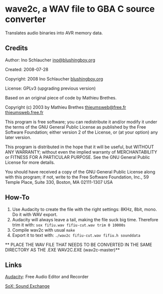 wave2c, a WAV file to GBA C source converter
============================================

Translates audio binaries into AVR memory data.

Credits
-------
 
Author:    Ino Schlaucher <ino@blushingboy.org>

Created:   2008-07-28

Copyright: 2008 Ino Schlaucher [blushingboy.org](http://blushingboy.org)

License:   GPLv3 (upgrading previous version)

Based on an original piece of code by Mathieu Brethes.

Copyright (c) 2003 by Mathieu Brethes <thieumsweb@free.fr> [thieumsweb.free.fr](http://thieumsweb.free.fr/) 

This program is free software; you can redistribute it and/or modify
it under the terms of the GNU General Public License as published by
the Free Software Foundation; either version 2 of the License, or
(at your option) any later version.

This program is distributed in the hope that it will be useful,
but WITHOUT ANY WARRANTY; without even the implied warranty of
MERCHANTABILITY or FITNESS FOR A PARTICULAR PURPOSE.  See the
GNU General Public License for more details.

You should have received a copy of the GNU General Public License
along with this program; if not, write to the Free Software
Foundation, Inc., 59 Temple Place, Suite 330, Boston, MA  02111-1307  USA

How-To
------

1. Use Audacity to create the file with the right settings: 8KHz, 8bit, mono. Do it with WAV export.
2. Audacity will always leave a tail, making the file suck big time. Therefore trim it with: `sox fifiu.wav fifiu-cut.wav trim 0 10000s`
3. Compile wav2c with usual `make`
4. Export it to text with: `./wav2c fifiu-cut.wav fifiu.h sounddata`


** PLACE THE WAV FILE THAT NEEDS TO BE CONVERTED IN THE SAME DIRECTORY AS THE .EXE WAV2C.EXE (wav2c-master)**

Links
-----

[Audacity](http://audacity.sourceforge.net/): Free Audio Editor and Recorder

[SoX: Sound Exchange](http://sox.sourceforge.net/)
